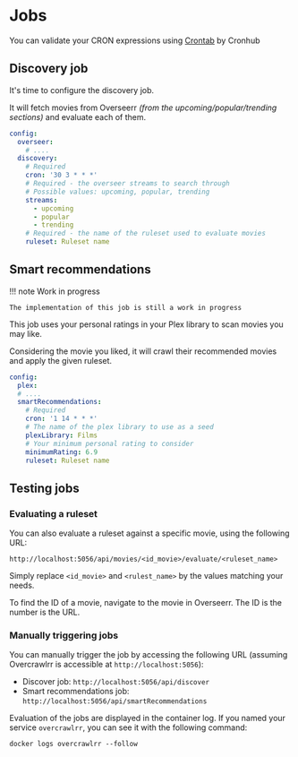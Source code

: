 # Jobs

You can validate your CRON expressions using [Crontab](https://crontab.cronhub.io/) by Cronhub

## Discovery job

It's time to configure the discovery job.

It will fetch movies from Overseerr _(from the upcoming/popular/trending sections)_ and evaluate each of them.

```yaml title="settings.yaml"
config:
  overseer:
    # ....
  discovery:
    # Required
    cron: '30 3 * * *'
    # Required - the overseer streams to search through
    # Possible values: upcoming, popular, trending
    streams:
      - upcoming
      - popular
      - trending
    # Required - the name of the ruleset used to evaluate movies
    ruleset: Ruleset name
```

## Smart recommendations

!!! note Work in progress

    The implementation of this job is still a work in progress

This job uses your personal ratings in your Plex library to scan movies you may like.

Considering the movie you liked, it will crawl their recommended movies and apply the given ruleset.

```yaml title="settings.yaml"
config:
  plex:
  # ....
  smartRecommendations:
    # Required
    cron: '1 14 * * *'
    # The name of the plex library to use as a seed
    plexLibrary: Films
    # Your minimum personal rating to consider
    minimumRating: 6.9
    ruleset: Ruleset name
```

## Testing jobs

### Evaluating a ruleset

You can also evaluate a ruleset against a specific movie, using the following URL:

```
http://localhost:5056/api/movies/<id_movie>/evaluate/<ruleset_name>
```

Simply replace `<id_movie>` and `<rulest_name>` by the values matching your needs.

To find the ID of a movie, navigate to the movie in Overseerr. The ID is the number is the URL.

### Manually triggering jobs

You can manually trigger the job by accessing the following URL (assuming Overcrawlrr is accessible at `http://localhost:5056`):

 - Discover job: `http://localhost:5056/api/discover`
 - Smart recommendations job: `http://localhost:5056/api/smartRecommendations`

Evaluation of the jobs are displayed in the container log. If you named your service `overcrawlrr`, you can see it with the following command:

```shell
docker logs overcrawlrr --follow
```
